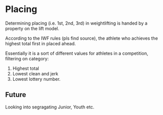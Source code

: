 # Placing

Determining placing (i.e. 1st, 2nd, 3rd) in weightlifting is handed by a property on the lift model.

According to the IWF rules (pls find source), the athlete who achieves the highest total first in placed ahead.

Essentially it is a sort of different values for athletes in a competition, filtering on category:
1. Highest total
2. Lowest clean and jerk
3. Lowest lottery number.

<!-- FIXME - because of strange structure of this project :( -->
<!-- ::: api.models.Lift -->
<!--     options: -->
<!--       members: -->
<!--         - placing -->

## Future

Looking into segragating Junior, Youth etc.
